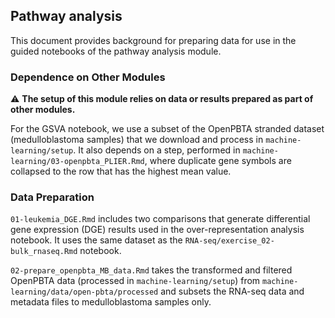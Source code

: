 ## Pathway analysis

This document provides background for preparing data for use in the guided notebooks of the pathway analysis module.

### Dependence on Other Modules

⚠️   **The setup of this module relies on data or results prepared as part of other modules.**

For the GSVA notebook, we use a subset of the OpenPBTA stranded dataset (medulloblastoma samples) that we download and process in `machine-learning/setup`. It also depends on a step, performed in `machine-learning/03-openpbta_PLIER.Rmd`, where duplicate gene symbols are collapsed to the row that has the highest mean value.

### Data Preparation

`01-leukemia_DGE.Rmd` includes two comparisons that generate differential gene expression (DGE) results used in the over-representation analysis notebook.
It uses the same dataset as the `RNA-seq/exercise_02-bulk_rnaseq.Rmd` notebook.

`02-prepare_openpbta_MB_data.Rmd` takes the transformed and filtered OpenPBTA data (processed in `machine-learning/setup`) from `machine-learning/data/open-pbta/processed` and subsets the RNA-seq data and metadata files to medulloblastoma samples only.

